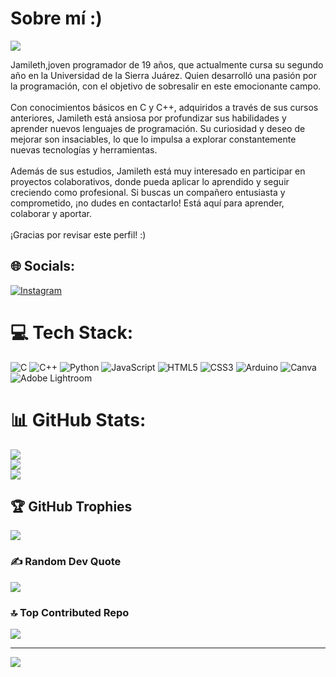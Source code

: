 # Sobre mí :)

![](https://th.bing.com/th/id/OIP.hHDOCd-7ONSoOawo2SRPWQAAAA?rs=1&pid=ImgDetMain)


Jamileth,joven programador de 19 años, que actualmente cursa su segundo año en la Universidad de la Sierra Juárez. Quien desarrolló una pasión por la programación, con el objetivo de sobresalir en este emocionante campo.<br><br>Con conocimientos básicos en C y C++, adquiridos a través de sus cursos anteriores, Jamileth está ansiosa por profundizar sus habilidades y aprender nuevos lenguajes de programación. Su curiosidad y deseo de mejorar son insaciables, lo que lo impulsa a explorar constantemente nuevas tecnologías y herramientas.<br><br>Además de sus estudios, Jamileth está muy interesado en participar en proyectos colaborativos, donde pueda aplicar lo aprendido y seguir creciendo como profesional. Si buscas un compañero entusiasta y comprometido, ¡no dudes en contactarlo! Está aquí para aprender, colaborar y aportar.<br><br>¡Gracias por revisar este perfil! :)<br>


## 🌐 Socials:
[![Instagram](https://img.shields.io/badge/Instagram-%23E4405F.svg?logo=Instagram&logoColor=white)](https://instagram.com/ym._duran) 

# 💻 Tech Stack:
![C](https://img.shields.io/badge/c-%2300599C.svg?style=flat-square&logo=c&logoColor=white) ![C++](https://img.shields.io/badge/c++-%2300599C.svg?style=flat-square&logo=c%2B%2B&logoColor=white) ![Python](https://img.shields.io/badge/python-3670A0?style=flat-square&logo=python&logoColor=ffdd54) ![JavaScript](https://img.shields.io/badge/javascript-%23323330.svg?style=flat-square&logo=javascript&logoColor=%23F7DF1E) ![HTML5](https://img.shields.io/badge/html5-%23E34F26.svg?style=flat-square&logo=html5&logoColor=white) ![CSS3](https://img.shields.io/badge/css3-%231572B6.svg?style=flat-square&logo=css3&logoColor=white) ![Arduino](https://img.shields.io/badge/-Arduino-00979D?style=flat-square&logo=Arduino&logoColor=white) ![Canva](https://img.shields.io/badge/Canva-%2300C4CC.svg?style=flat-square&logo=Canva&logoColor=white) ![Adobe Lightroom](https://img.shields.io/badge/Adobe%20Lightroom-31A8FF.svg?style=flat-square&logo=Adobe%20Lightroom&logoColor=white)
# 📊 GitHub Stats:
![](https://github-readme-stats.vercel.app/api?username=Ymduran&theme=midnight-purple&hide_border=true&include_all_commits=false&count_private=false)<br/>
![](https://github-readme-streak-stats.herokuapp.com/?user=Ymduran&theme=midnight-purple&hide_border=true)<br/>
![](https://github-readme-stats.vercel.app/api/top-langs/?username=Ymduran&theme=midnight-purple&hide_border=true&include_all_commits=false&count_private=false&layout=compact)

## 🏆 GitHub Trophies
![](https://github-profile-trophy.vercel.app/?username=Ymduran&theme=midnight-purple&no-frame=false&no-bg=true&margin-w=4)

### ✍️ Random Dev Quote
![](https://quotes-github-readme.vercel.app/api?type=vetical&theme=radical)

### 🔝 Top Contributed Repo
![](https://github-contributor-stats.vercel.app/api?username=Ymduran&limit=5&theme=midnight-purple&combine_all_yearly_contributions=true)

---
[![](https://visitcount.itsvg.in/api?id=Ymduran&icon=6&color=11)](https://visitcount.itsvg.in)

<!-- Proudly created with GPRM ( https://gprm.itsvg.in ) -->

<!---
Ymduran/Ymduran is a ✨ special ✨ repository because its `README.md` (this file) appears on your GitHub profile.
You can click the Preview link to take a look at your changes.
--->
